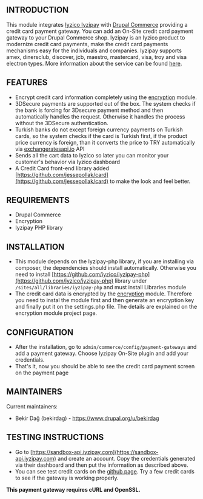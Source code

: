 INTRODUCTION
------------

This module integrates [Iyzico Iyzipay](https://iyzico.com) with [Drupal Commerce](https://www.drupal.org/project/commerce) providing a credit card payment gateway. You can add an On-Site credit card payment gateway to your Drupal Commerce shop. Iyzipay is an Iyzico product to modernize credit card payments, make the credit card payments mechanisms easy for the individuals and companies. Iyzipay supports amex, dinersclub, discover, jcb, maestro, mastercard, visa, troy and visa electron types. More information about the service can be found [here](https://www.iyzico.com/en/support/help-center/products-and-solutions/iyzico-solutions).


FEATURES
--------

* Encrypt credit card information completely using the [encryption](https://www.drupal.org/project/encryption) module.
* 3DSecure payments are supported out of the box. The system checks if the bank is forcing for 3Dsecure payment method and then automatically handles the request. Otherwise it handles the process without the 3DSecure authentication.
* Turkish banks do not except foreign currency payments on Turkish cards, so the system checks if the card is Turkish first, if the product price currency is foreign, than it converts the price to TRY automatically via [exchangeratesapi.io](https://exchangeratesapi.io/) API
* Sends all the cart data to Iyzico so later you can monitor your customer's behavior via Iyzico dashboard
* A Credit Card front-end library added [https://github.com/jessepollak/card](https://github.com/jessepollak/card) to make the look and feel better.


REQUIREMENTS
------------

* Drupal Commerce
* Encryption
* Iyzipay PHP library


INSTALLATION
------------

* This module depends on the Iyzipay-php library, if you are installing via composer, the dependencies should install automatically. Otherwise you need to install [https://github.com/iyzico/iyzipay-php](https://github.com/iyzico/iyzipay-php) library under `/sites/all/libraries/iyzipay-php` and must install Libraries module
* The credit card data is encrypted by the [encryption](https://www.drupal.org/project/encryption) module. Therefore you need to instal the module first and then generate an encryption key and finally put it on the settings.php file. The details are explained on the encryption module project page.


CONFIGURATION
-------------

* After the installation, go to `admin/commerce/config/payment-gateways` and add a payment gateway. Choose Iyzipay On-Site plugin and add your credentials.
* That's it, now you should be able to see the credit card payment screen on the payment page


MAINTAINERS
-----------

Current maintainers:
 * Bekir Dağ (bekirdag) - https://www.drupal.org/u/bekirdag


TESTING INSTRUCTIONS
--------------------

* Go to [https://sandbox-api.iyzipay.com](https://sandbox-api.iyzipay.com) and create an account. Copy the credentials generated via their dashboard and then put the information as described above.
* You can see test credit cards on the [github page](https://github.com/iyzico/iyzipay-php). Try a few credit cards to see if the gateway is working properly.

**This payment gateway requires cURL and OpenSSL.**
